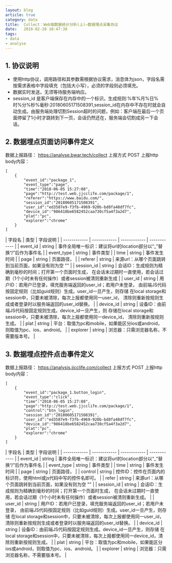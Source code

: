 ```yaml
---
layout: blog
article: true
category: data
title:  Collect：Web端数据统计分析(上)—数据埋点采集协议
date:   2018-02-28 10:47:38
tags:
- data
- analyse
---
```



## 1. 协议说明
* 使用http协议，调用路径和其参数需根据协议需求，消息体为json，字段名需按需求表格中字段填充（包括大小写），必须的字段则必须填充。
* 数据实时发送，无须等待服务端响应。
* session_id 是客户端保存在内存中的一个标识。生成规则:%年%月%日%时%分%秒%毫秒:20180605171508391,session_id在内存中不存在时就会自动生成。由服务端处理切割Session超时的问题，例如：客户端在最后一个页面停留了1小时才跳转到下一页，会话仍然还在，服务端会切割成另一下会话。

## 2. 数据埋点页面访问事件定义
数据上报路径： https://analyse.bwar.tech/collect
上报方式  POST
上报http body内容：

```
[
    {
        "event_id":"package_1",
        "event_type":"page",
        "time":"2018-06-05 15:27:08",
        "page":"http://test.web.jjcclife.com/package/1",
        "referer":"https://www.baidu.com/",
        "session_id":"20180605171508391",
        "user_id":"ed3587e9-f3fb-4969-920b-bd8fa48df7fc",
        "device_id":"986418be6582452caa730cf5a4f3a2d7",
        "plat":"pc",
        "explorer":"chrome"
    }
]
```

| 字段名  | 类型  | 字段说明  |
| ------------ | ------------ | ------------ | ------------ |
| event_id | string | 事件全局唯一标识：建议将url的location部分以“_”替换“/”后作为事件名 |
| event_type | string | 事件类型 |
| time | string | 事件发生时间 |
| page | string | 页面路径，  |
| referer | string | 来源url：从哪个页面跳转到当前页面，如果没有则为空 ""  |
| session_id | string | 会话ID：生成规则为精确到毫秒的时间；打开第一个页面时生成，
在会话未过期时一直使用，若会话过期（1个小时未有任何操作）或者session被清则重新生成  |
| user_id | string | 用户ID：若用户已登录，填充服务端返回的user_id；若用户未登录，
由前端JS代码按固定规则（比如guid规则）生成。user_id一旦产生，则存储
在local storage和session中，只要未被清除，每次上报都使用同一user_id，
清除则重新按规则生成或者登录时以服务端返回的user_id替换。 |
| device_id | string | 设备ID：由前端JS代码按固定规则生成。device_id一旦产生，则
存储在local storage和session中，只要未被清除，每次上报都使用同一device_id，
清除则重新按规则生成。 |
| plat | string | 平台：取值为pc和mobile，如果能区分ios或android，则取值为pc、ios、android。 |
| explorer | string | 浏览器：只需浏览器名称，不需要版本号。 |


## 3. 数据埋点控件点击事件定义
数据上报路径： https://analysis.jjcclife.com/collect
上报方式 POST
上报http body内容：

```
[
    {
        "event_id":"package_1.button_login",
        "event_type":"click",
        "time":"2018-06-05 15:27:08",
        "page":"http://test.web.jjcclife.com/package/1",
        "control":"btn_login",
        "session_id":"20180605171508391",
        "user_id":"ed3587e9-f3fb-4969-920b-bd8fa48df7fc",
        "device_id":"986418be6582452caa730cf5a4f3a2d7",
        "plat":"pc",
        "explorer":"chrome"
    }
]
```

| 字段名  | 类型  | 字段说明  |
| ------------ | ------------ | ------------ | ------------ |
| event_id | string | 事件全局唯一标识：建议将url的location部分以“_”替换“/”后作为事件名 |
| event_type | string | 事件类型 |
| time | string | 事件发生时间 |
| page | string | 页面路径，  |
| control | string | 控件ID：控件在页面内的标识符，使用html或js代码中写的控件名即可。 |
| refer | string | 来源url：从哪个页面跳转到当前页面，如果没有则为空 ""  |
| session_id | string | 会话ID：生成规则为精确到毫秒的时间；打开第一个页面时生成，
在会话未过期时一直使用，若会话过期（1个小时未有任何操作）或者session被清则重新生成。  |
| user_id | string | 用户ID：若用户已登录，填充服务端返回的user_id；若用户未登录，
由前端JS代码按固定规则（比如guid规则）生成。user_id一旦产生，则存储
在local storage和session中，只要未被清除，每次上报都使用同一user_id，清除则重新按规则生成或者登录时以服务端返回的user_id替换。 |
| device_id | string | 设备ID：由前端JS代码按固定规则生成。device_id一旦产生，则存储
在local storage和session中，只要未被清除，每次上报都使用同一device_id，清除则重新按规则生成。 |
| plat | string | 平台：取值为pc和mobile，如果能区分ios或android，则取值为pc、ios、android。 |
| explorer | string | 浏览器：只需浏览器名称，不需要版本号。 |


